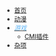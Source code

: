 <!-- 游戏·侧边栏 -->
<!-- etchunWeb/md/game/_sidebar.md -->

* [<i class="fa-solid fa-at" style="color: #5bb3f5;"></i> 首页](/home.md) 
* [<i class="fa-solid fa-tv" style="color: #5bb3f5;"></i> 动漫](/md/anime/ "还是2次元让人向往")
* [<i class="fa-solid fa-gamepad fa-beat" style="color: #5bb3f5;"> 游戏</i>](/md/game/ "这个真的只是游戏")
  - [CMI插件](/md/game/CMI插件-副本.md)
* [<i class="fa-solid fa-laptop" style="color: #5bb3f5;"></i> 杂项](/md/sth/ "不知道生活有多少烦心事")

